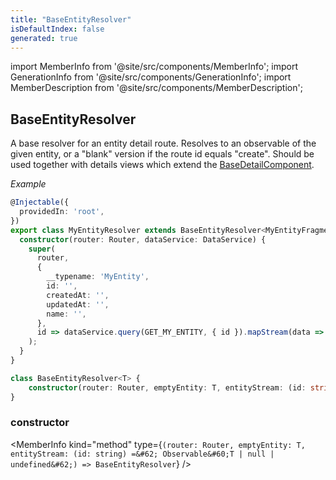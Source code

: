 ```yaml
---
title: "BaseEntityResolver"
isDefaultIndex: false
generated: true
---
```

<!-- This file was generated from the Vendure source. Do not modify. Instead, re-run the "docs:build" script -->
import MemberInfo from '@site/src/components/MemberInfo';
import GenerationInfo from '@site/src/components/GenerationInfo';
import MemberDescription from '@site/src/components/MemberDescription';


## BaseEntityResolver

<GenerationInfo sourceFile="packages/admin-ui/src/lib/core/src/common/base-entity-resolver.ts" sourceLine="55" packageName="@vendure/admin-ui" />

A base resolver for an entity detail route. Resolves to an observable of the given entity, or a "blank"
version if the route id equals "create". Should be used together with details views which extend the
<a href='/reference/admin-ui-api/list-detail-views/base-detail-component#basedetailcomponent'>BaseDetailComponent</a>.

*Example*

```ts
@Injectable({
  providedIn: 'root',
})
export class MyEntityResolver extends BaseEntityResolver<MyEntityFragment> {
  constructor(router: Router, dataService: DataService) {
    super(
      router,
      {
        __typename: 'MyEntity',
        id: '',
        createdAt: '',
        updatedAt: '',
        name: '',
      },
      id => dataService.query(GET_MY_ENTITY, { id }).mapStream(data => data.myEntity),
    );
  }
}
```

```ts title="Signature"
class BaseEntityResolver<T> {
    constructor(router: Router, emptyEntity: T, entityStream: (id: string) => Observable<T | null | undefined>)
}
```

<div className="members-wrapper">

### constructor

<MemberInfo kind="method" type={`(router: Router, emptyEntity: T, entityStream: (id: string) =&#62; Observable&#60;T | null | undefined&#62;) => BaseEntityResolver`}   />




</div>
